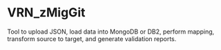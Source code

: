 # VRN_zMigGit
Tool to upload JSON, load data into MongoDB or DB2, perform mapping, transform source to target, and generate validation reports.
